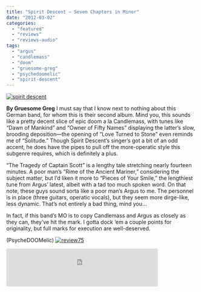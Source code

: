 ```yaml
---
title: "Spirit Descent – Seven Chapters in Minor"
date: "2012-03-02"
categories: 
  - "featured"
  - "reviews"
  - "reviews-audio"
tags: 
  - "argus"
  - "candlemass"
  - "doom"
  - "gruesome-greg"
  - "psychedoomelic"
  - "spirit-descent"
---
```


[![](http://www.hellbound.ca/wp-content/uploads/2012/03/spirit-whatever.jpg "spirit descent")](http://www.hellbound.ca/wp-content/uploads/2012/03/spirit-whatever.jpg)

**By Gruesome Greg** I must say that I know next to nothing about this German band, for whom this is their second album. Mind you, this sounds like a pretty decent slice of epic doom a la Candlemass, with tunes like “Dawn of Mankind” and “Owner of Fifty Names” displaying the latter’s slow, brooding deposition—the opening of “Love Turned to Stone” even reminds me of “Solitude.” Though Spirit Descent’s singer’s got a bit of an odd accent, he does have the pipes to pull off the more-operatic style this subgenre requires, which is definitely a plus.

“The Tragedy of Captain Scott” is a lengthy tale stretching nearly fourteen minutes. A poor man’s “Rime of the Ancient Mariner,” considering the subject matter, but I’d liken it more to “Pieces of Your Smile,” the lengthiest tune from Argus’ latest, albeit with a tad too much spoken word. On that note, these guys sound sorta like a poor man’s Argus to me. The personnel is in place (three guitars, operatic vocals), but they seem more dirge-like, less dynamic. That’s not entirely a bad thing, mind you…

In fact, if this band’s MO is to copy Candlemass and Argus as closely as they can, they’ve hit the mark. I gotta dock ‘em a couple points for originality, but full marks for execution are well-deserved.

(PsycheDOOMelic) [![](http://www.hellbound.ca/wp-content/uploads/2009/09/review75.png "review75")](http://www.hellbound.ca/wp-content/uploads/2009/09/review75.png)

<iframe width="400" height="100" style="position: relative; display: block; width: 400px; height: 100px;" src="http://bandcamp.com/EmbeddedPlayer/v=2/album=2455189043/size=venti/bgcol=FFFFFF/linkcol=4285BB/" allowtransparency="true" frameborder="0"><a href="http://spiritdescent.bandcamp.com/album/seven-chapters-in-a-minor">SEVEN CHAPTERS IN A MINOR by Spirit Descent</a></iframe>
